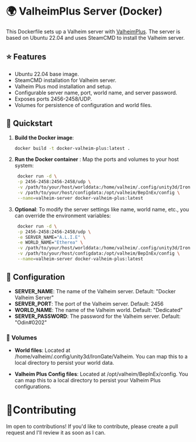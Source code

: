 # 🌍 ValheimPlus Server (Docker)

This Dockerfile sets up a Valheim server with [ValheimPlus](https://github.com/valheimPlus/ValheimPlus). The server is based on Ubuntu 22.04 and uses SteamCMD to install the Valheim server.

## ⭐ Features
- Ubuntu 22.04 base image.
- SteamCMD installation for Valheim server.
- Valheim Plus mod installation and setup.
- Configurable server name, port, world name, and server password.
- Exposes ports 2456-2458/UDP.
- Volumes for persistence of configuration and world files.

## 🚀 Quickstart

1. **Build the Docker image**:
   ```bash
   docker build -t docker-valheim-plus:latest . 
   ```
2. **Run the Docker container** : Map the ports and volumes to your host system:
   ```bash
	docker run -d \
	-p 2456-2458:2456-2458/udp \
	-v /path/to/your/host/worlddata:/home/valheim/.config/unity3d/IronGate/Valheim \
	-v /path/to/your/host/configdata:/opt/valheim/BepInEx/config \
	--name=valheim-server docker-valheim-plus:latest
   ```
3. **Optional**: To modify the server settings like name, world name, etc., you can override the environment variables:
   ```bash
	docker run -d \
	-p 2456-2458:2456-2458/udp \
	-e SERVER_NAME="A.L.I.E" \
	-e WORLD_NAME="Etherea" \
	-v /path/to/your/host/worlddata:/home/valheim/.config/unity3d/IronGate/Valheim \
	-v /path/to/your/host/configdata:/opt/valheim/BepInEx/config \
	--name=valheim-server docker-valheim-plus:latest
   ```

## 📝 Configuration
- **SERVER_NAME**: The name of the Valheim server. Default: "Docker Valheim Server"
- **SERVER_PORT**: The port of the Valheim server. Default: 2456
- **WORLD_NAME**: The name of the Valheim world. Default: "Dedicated"
- **SERVER_PASSWORD**: The password for the Valheim server. Default: "Odin#0202"

### 📁 Volumes
- **World files**: Located at /home/valheim/.config/unity3d/IronGate/Valheim. You can map this to a local directory to persist your world data.

- **Valheim Plus Config files**: Located at /opt/valheim/BepInEx/config. You can map this to a local directory to persist your Valheim Plus configurations.


# 🤝Contributing
Im open to contributions! If you'd like to contribute, please create a pull request and I'll review it as soon as I can.